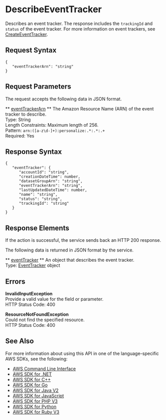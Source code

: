 # DescribeEventTracker<a name="API_DescribeEventTracker"></a>

Describes an event tracker\. The response includes the `trackingId` and `status` of the event tracker\. For more information on event trackers, see [CreateEventTracker](API_CreateEventTracker.md)\.

## Request Syntax<a name="API_DescribeEventTracker_RequestSyntax"></a>

```
{
   "eventTrackerArn": "string"
}
```

## Request Parameters<a name="API_DescribeEventTracker_RequestParameters"></a>

The request accepts the following data in JSON format\.

 ** [eventTrackerArn](#API_DescribeEventTracker_RequestSyntax) **   <a name="personalize-DescribeEventTracker-request-eventTrackerArn"></a>
The Amazon Resource Name \(ARN\) of the event tracker to describe\.  
Type: String  
Length Constraints: Maximum length of 256\.  
Pattern: `arn:([a-z\d-]+):personalize:.*:.*:.+`   
Required: Yes

## Response Syntax<a name="API_DescribeEventTracker_ResponseSyntax"></a>

```
{
   "eventTracker": { 
      "accountId": "string",
      "creationDateTime": number,
      "datasetGroupArn": "string",
      "eventTrackerArn": "string",
      "lastUpdatedDateTime": number,
      "name": "string",
      "status": "string",
      "trackingId": "string"
   }
}
```

## Response Elements<a name="API_DescribeEventTracker_ResponseElements"></a>

If the action is successful, the service sends back an HTTP 200 response\.

The following data is returned in JSON format by the service\.

 ** [eventTracker](#API_DescribeEventTracker_ResponseSyntax) **   <a name="personalize-DescribeEventTracker-response-eventTracker"></a>
An object that describes the event tracker\.  
Type: [EventTracker](API_EventTracker.md) object

## Errors<a name="API_DescribeEventTracker_Errors"></a>

 **InvalidInputException**   
Provide a valid value for the field or parameter\.  
HTTP Status Code: 400

 **ResourceNotFoundException**   
Could not find the specified resource\.  
HTTP Status Code: 400

## See Also<a name="API_DescribeEventTracker_SeeAlso"></a>

For more information about using this API in one of the language\-specific AWS SDKs, see the following:
+  [AWS Command Line Interface](https://docs.aws.amazon.com/goto/aws-cli/personalize-2018-05-22/DescribeEventTracker) 
+  [AWS SDK for \.NET](https://docs.aws.amazon.com/goto/DotNetSDKV3/personalize-2018-05-22/DescribeEventTracker) 
+  [AWS SDK for C\+\+](https://docs.aws.amazon.com/goto/SdkForCpp/personalize-2018-05-22/DescribeEventTracker) 
+  [AWS SDK for Go](https://docs.aws.amazon.com/goto/SdkForGoV1/personalize-2018-05-22/DescribeEventTracker) 
+  [AWS SDK for Java V2](https://docs.aws.amazon.com/goto/SdkForJavaV2/personalize-2018-05-22/DescribeEventTracker) 
+  [AWS SDK for JavaScript](https://docs.aws.amazon.com/goto/AWSJavaScriptSDK/personalize-2018-05-22/DescribeEventTracker) 
+  [AWS SDK for PHP V3](https://docs.aws.amazon.com/goto/SdkForPHPV3/personalize-2018-05-22/DescribeEventTracker) 
+  [AWS SDK for Python](https://docs.aws.amazon.com/goto/boto3/personalize-2018-05-22/DescribeEventTracker) 
+  [AWS SDK for Ruby V3](https://docs.aws.amazon.com/goto/SdkForRubyV3/personalize-2018-05-22/DescribeEventTracker) 